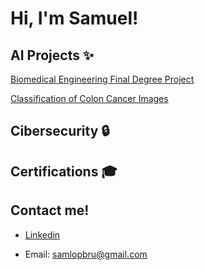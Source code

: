 # Hi, I'm Samuel!

## AI Projects ✨
[Biomedical Engineering Final Degree Project](https://github.com/SamLopBru/FinalDegreeProject.git)

[Classification of Colon Cancer Images]()

## Cibersecurity 🔒

## Certifications 🎓

## Contact me!
- [Linkedin](linkedin.com/in/samuel-lópez-brufal-4345682b0)

- Email: samlopbru@gmail.com
